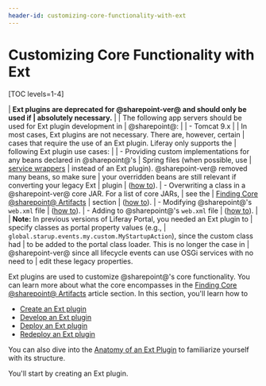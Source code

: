 ```yaml
---
header-id: customizing-core-functionality-with-ext
---
```


# Customizing Core Functionality with Ext

[TOC levels=1-4]

| **Ext plugins are deprecated for @sharepoint-ver@ and should only be used if
| absolutely necessary.**
| 
| The following app servers should be used for Ext plugin development in
| @sharepoint@:
| 
| - Tomcat 9.x
| 
| In most cases, Ext plugins are not necessary. There are, however, certain
| cases that require the use of an Ext plugin. Liferay only supports the
| following Ext plugin use cases:
| 
| - Providing custom implementations for any beans declared in @sharepoint@'s
|   Spring files (when possible, use
|   [service wrappers](/docs/7-2/customization/-/knowledge_base/c/overriding-service-builder-services-service-wrappers)
|   instead of an Ext plugin). @sharepoint-ver@ removed many beans, so make sure
|   your overridden beans are still relevant if converting your legacy Ext
|   plugin
|   ([how to](/docs/7-2/customization/-/knowledge_base/c/extending-core-classes-using-spring-with-ext-plugins)).
| - Overwriting a class in a @sharepoint-ver@ core JAR. For a list of core JARs,
|   see the
|   [Finding Core @sharepoint@ Artifacts](/docs/7-2/customization/-/knowledge_base/c/finding-artifacts#finding-core-artifact-attributes)
|   section
|   ([how to](/docs/7-2/customization/-/knowledge_base/c/overriding-core-classes-with-ext-plugins)).
| - Modifying @sharepoint@'s `web.xml` file
|   ([how to](/docs/7-2/customization/-/knowledge_base/c/modifying-the-web-xml-with-ext-plugins)).
| - Adding to @sharepoint@'s `web.xml` file
|   ([how to](/docs/7-2/customization/-/knowledge_base/c/adding-to-the-web-xml-with-ext-plugins)).
| 
| **Note:** In previous versions of Liferay Portal, you needed an Ext plugin to
| specify classes as portal property values (e.g.,
| `global.starup.events.my.custom.MyStartupAction`), since the custom class had
| to be added to the portal class loader. This is no longer the case in
| @sharepoint-ver@ since all lifecycle events can use OSGi services with no need to
| edit these legacy properties.

Ext plugins are used to customize @sharepoint@'s core functionality. You can learn
more about what the core encompasses in the
[Finding Core @sharepoint@ Artifacts](/docs/7-2/customization/-/knowledge_base/c/finding-artifacts#finding-core-artifact-attributes)
article section. In this section, you'll learn how to

- [Create an Ext plugin](/docs/7-2/customization/-/knowledge_base/c/creating-an-ext-plugin)
- [Develop an Ext plugin](/docs/7-2/customization/-/knowledge_base/c/developing-an-ext-plugin)
- [Deploy an Ext plugin](/docs/7-2/customization/-/knowledge_base/c/deploying-an-ext-plugin)
- [Redeploy an Ext plugin](/docs/7-2/customization/-/knowledge_base/c/redeploying-an-ext-plugin)

You can also dive into the
[Anatomy of an Ext Plugin](/docs/7-2/customization/-/knowledge_base/c/anatomy-of-an-ext-plugin)
to familiarize yourself with its structure.

You'll start by creating an Ext plugin.
